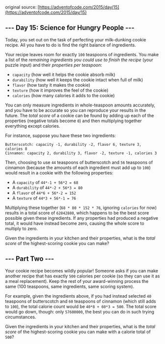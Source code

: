 original source: [https://adventofcode.com/2015/day/15](https://adventofcode.com/2015/day/15)
## --- Day 15: Science for Hungry People ---
Today, you set out on the task of perfecting your milk-dunking cookie recipe.  All you have to do is find the right balance of ingredients.

Your recipe leaves room for exactly `100` teaspoons of ingredients.  You make a list of the _remaining ingredients you could use to finish the recipe_ (your puzzle input) and their _properties per teaspoon_:


 - `capacity` (how well it helps the cookie absorb milk)
 - `durability` (how well it keeps the cookie intact when full of milk)
 - `flavor` (how tasty it makes the cookie)
 - `texture` (how it improves the feel of the cookie)
 - `calories` (how many calories it adds to the cookie)

You can only measure ingredients in whole-teaspoon amounts accurately, and you have to be accurate so you can reproduce your results in the future.  The _total score_ of a cookie can be found by adding up each of the properties (negative totals become `0`) and then multiplying together everything except calories.

For instance, suppose you have these two ingredients:

```
Butterscotch: capacity -1, durability -2, flavor 6, texture 3, calories 8
Cinnamon: capacity 2, durability 3, flavor -2, texture -1, calories 3
```

Then, choosing to use `44` teaspoons of butterscotch and `56` teaspoons of cinnamon (because the amounts of each ingredient must add up to `100`) would result in a cookie with the following properties:


 - A `capacity` of `44*-1 + 56*2 = 68`
 - A `durability` of `44*-2 + 56*3 = 80`
 - A `flavor` of `44*6 + 56*-2 = 152`
 - A `texture` of `44*3 + 56*-1 = 76`

Multiplying these together (`68 * 80 * 152 * 76`, ignoring `calories` for now) results in a total score of  `62842880`, which happens to be the best score possible given these ingredients.  If any properties had produced a negative total, it would have instead become zero, causing the whole score to multiply to zero.

Given the ingredients in your kitchen and their properties, what is the _total score_ of the highest-scoring cookie you can make?


## --- Part Two ---
Your cookie recipe becomes wildly popular!  Someone asks if you can make another recipe that has exactly `500` calories per cookie (so they can use it as a meal replacement).  Keep the rest of your award-winning process the same (100 teaspoons, same ingredients, same scoring system).

For example, given the ingredients above, if you had instead selected `40` teaspoons of butterscotch and `60` teaspoons of cinnamon (which still adds to `100`), the total calorie count would be `40*8 + 60*3 = 500`.  The total score would go down, though: only `57600000`, the best you can do in such trying circumstances.

Given the ingredients in your kitchen and their properties, what is the _total score_ of the highest-scoring cookie you can make with a calorie total of `500`?


